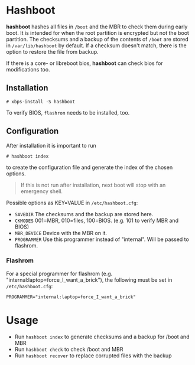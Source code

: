 # Hashboot

**hashboot** hashes all files in `/boot` and the MBR to check them during early
boot. It is intended for when the root partition is encrypted but not the boot
partition. The checksums and a backup of the contents of `/boot` are stored in
`/var/lib/hashboot` by default. If a checksum doesn't match, there is the option
to restore the file from backup.

If there is a core- or libreboot bios, **hashboot** can check bios for
modifications too.

## Installation

```
# xbps-install -S hashboot
```

To verify BIOS, `flashrom` needs to be installed, too.

## Configuration

After installation it is important to run

```
# hashboot index
```

to create the configuration file and generate the index of the chosen options.

> If this is not run after installation, next boot will stop with an emergency
> shell.

Possible options as KEY=VALUE in `/etc/hashboot.cfg`:

- `SAVEDIR` The checksums and the backup are stored here.
- `CKMODES` 001=MBR, 010=files, 100=BIOS. (e.g. 101 to verify MBR and BIOS)
- `MBR_DEVICE` Device with the MBR on it.
- `PROGRAMMER` Use this programmer instead of "internal". Will be passed to
   flashrom.

### Flashrom

For a special programmer for flashrom (e.g.
"internal:laptop=force_I_want_a_brick"), the following must be set in
`/etc/hashboot.cfg`:

```
PROGRAMMER="internal:laptop=force_I_want_a_brick"
```

# Usage

- Run `hashboot index` to generate checksums and a backup for /boot and MBR
- Run `hashboot check` to check /boot and MBR
- Run `hashboot recover` to replace corrupted files with the backup

